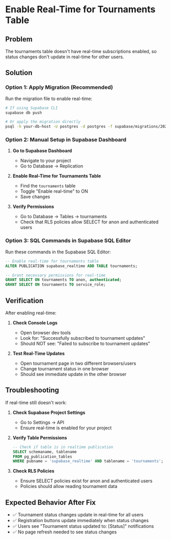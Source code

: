 # Enable Real-Time for Tournaments Table

## Problem
The tournaments table doesn't have real-time subscriptions enabled, so status changes don't update in real-time for other users.

## Solution

### Option 1: Apply Migration (Recommended)
Run the migration file to enable real-time:

```bash
# If using Supabase CLI
supabase db push

# Or apply the migration directly
psql -h your-db-host -U postgres -d postgres -f supabase/migrations/20241207_enable_realtime_for_tournaments.sql
```

### Option 2: Manual Setup in Supabase Dashboard

1. **Go to Supabase Dashboard**
   - Navigate to your project
   - Go to Database → Replication

2. **Enable Real-Time for Tournaments Table**
   - Find the `tournaments` table
   - Toggle "Enable real-time" to ON
   - Save changes

3. **Verify Permissions**
   - Go to Database → Tables → tournaments
   - Check that RLS policies allow SELECT for anon and authenticated users

### Option 3: SQL Commands in Supabase SQL Editor

Run these commands in the Supabase SQL Editor:

```sql
-- Enable real-time for tournaments table
ALTER PUBLICATION supabase_realtime ADD TABLE tournaments;

-- Grant necessary permissions for real-time
GRANT SELECT ON tournaments TO anon, authenticated;
GRANT SELECT ON tournaments TO service_role;
```

## Verification

After enabling real-time:

1. **Check Console Logs**
   - Open browser dev tools
   - Look for: "Successfully subscribed to tournament updates"
   - Should NOT see: "Failed to subscribe to tournament updates"

2. **Test Real-Time Updates**
   - Open tournament page in two different browsers/users
   - Change tournament status in one browser
   - Should see immediate update in the other browser

## Troubleshooting

If real-time still doesn't work:

1. **Check Supabase Project Settings**
   - Go to Settings → API
   - Ensure real-time is enabled for your project

2. **Verify Table Permissions**
   ```sql
   -- Check if table is in realtime publication
   SELECT schemaname, tablename 
   FROM pg_publication_tables 
   WHERE pubname = 'supabase_realtime' AND tablename = 'tournaments';
   ```

3. **Check RLS Policies**
   - Ensure SELECT policies exist for anon and authenticated users
   - Policies should allow reading tournament data

## Expected Behavior After Fix

- ✅ Tournament status changes update in real-time for all users
- ✅ Registration buttons update immediately when status changes
- ✅ Users see "Tournament status updated to: [Status]" notifications
- ✅ No page refresh needed to see status changes
